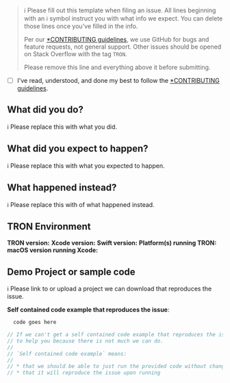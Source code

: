 > ℹ Please fill out this template when filing an issue.
> All lines beginning with an ℹ symbol instruct you with what info we expect. You can delete those lines once you've filled in the info.
>
> Per our [*CONTRIBUTING guidelines](https://github.com/MLSDev/TRON/blob/master/CONTRIBUTING.md), we use GitHub for
> bugs and feature requests, not general support. Other issues should be opened on Stack Overflow with the tag `TRON`.
>
> Please remove this line and everything above it before submitting.

* [ ] I've read, understood, and done my best to follow the [*CONTRIBUTING guidelines](https://github.com/MLSDev/TRON/blob/master/CONTRIBUTING.md).

## What did you do?

ℹ Please replace this with what you did.  

## What did you expect to happen?

ℹ Please replace this with what you expected to happen.  

## What happened instead?

ℹ Please replace this with of what happened instead.  

## TRON Environment

**TRON version:**
**Xcode version:**
**Swift version:**
**Platform(s) running TRON:**
**macOS version running Xcode:**

## Demo Project or sample code

ℹ Please link to or upload a project we can download that reproduces the issue.

**Self contained code example that reproduces the issue**:

```swift
  code goes here

// If we can't get a self contained code example that reproduces the issue, there is a big chance we won't be able
// to help you because there is not much we can do.
//
// `Self contained code example` means:
//
// * that we should be able to just run the provided code without changing it.
// * that it will reproduce the issue upon running
```
